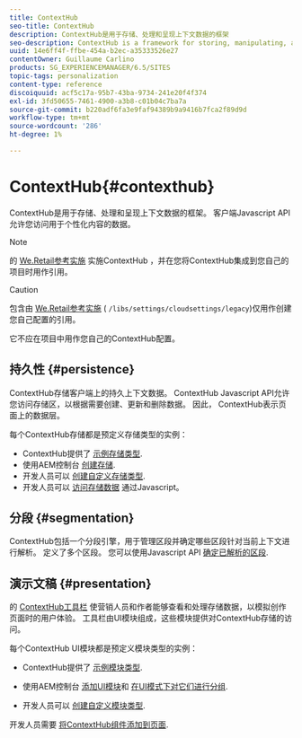 ```yaml
---
title: ContextHub
seo-title: ContextHub
description: ContextHub是用于存储、处理和呈现上下文数据的框架
seo-description: ContextHub is a framework for storing, manipulating, and presenting context data
uuid: 14e6ff4f-ffbe-454a-b2ec-a35333526e27
contentOwner: Guillaume Carlino
products: SG_EXPERIENCEMANAGER/6.5/SITES
topic-tags: personalization
content-type: reference
discoiquuid: acf5c17a-95b7-43ba-9734-241e20f4f374
exl-id: 3fd50655-7461-4900-a3b8-c01b04c7ba7a
source-git-commit: b220adf6fa3e9faf94389b9a9416b7fca2f89d9d
workflow-type: tm+mt
source-wordcount: '286'
ht-degree: 1%

---
```


# ContextHub{#contexthub}

ContextHub是用于存储、处理和呈现上下文数据的框架。 客户端Javascript API允许您访问用于个性化内容的数据。

>[!NOTE]
>
>的 [We.Retail参考实施](/help/sites-developing/we-retail.md) 实施ContextHub ，并在您将ContextHub集成到您自己的项目时用作引用。

>[!CAUTION]
>
>包含由 [We.Retail参考实施](/help/sites-developing/we-retail.md) ( `/libs/settings/cloudsettings/legacy`)仅用作创建您自己配置的引用。
>
>它不应在项目中用作您自己的ContextHub配置。

## 持久性 {#persistence}

ContextHub存储客户端上的持久上下文数据。 ContextHub Javascript API允许您访问存储区，以根据需要创建、更新和删除数据。 因此， ContextHub表示页面上的数据层。

每个ContextHub存储都是预定义存储类型的实例：

* ContextHub提供了 [示例存储类型](/help/sites-developing/ch-samplestores.md).
* 使用AEM控制台 [创建存储](ch-configuring.md#creating-a-contexthub-store).
* 开发人员可以 [创建自定义存储类型](/help/sites-developing/ch-extend.md#creating-custom-store-candidates).
* 开发人员可以 [访问存储数据](/help/sites-developing/ch-adding.md#interacting-with-contexthub-stores) 通过Javascript。

## 分段 {#segmentation}

ContextHub包括一个分段引擎，用于管理区段并确定哪些区段针对当前上下文进行解析。 定义了多个区段。 您可以使用Javascript API [确定已解析的区段](/help/sites-developing/ch-adding.md#determining-resolved-contexthub-segments).

## 演示文稿 {#presentation}

的 [ContextHub工具栏](/help/sites-authoring/ch-previewing.md) 使营销人员和作者能够查看和处理存储数据，以模拟创作页面时的用户体验。 工具栏由UI模块组成，这些模块提供对ContextHub存储的访问。

每个ContextHub UI模块都是预定义模块类型的实例：

* ContextHub提供了 [示例模块类型](/help/sites-developing/ch-samplemodules.md).
* 使用AEM控制台 [添加UI模块](ch-configuring.md#adding-a-ui-module)和 [在UI模式下对它们进行分组](ch-configuring.md#adding-a-ui-mode).

* 开发人员可以 [创建自定义模块类型](/help/sites-developing/ch-extend.md#creating-contexthub-ui-module-types).

开发人员需要 [将ContextHub组件添加到页面](/help/sites-developing/ch-adding.md).
